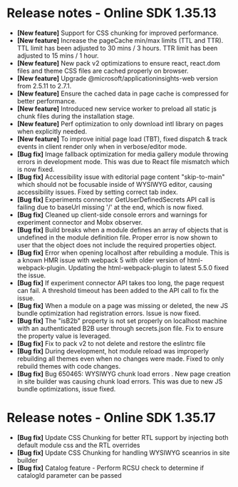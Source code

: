 # Release notes - Online SDK 1.35.13

* **[New feature]** Support for CSS chunking for improved performance.
* **[New feature]** Increase the pageCache min/max limits (TTL and TTR).  TTL limit has been adjusted to 30 mins / 3 hours.  TTR limit has been adjusted to 15 mins / 1 hour.
* **[New feature]** New pack v2 optimizations to ensure react, react.dom files and theme CSS files are cached properly on browser.
* **[New feature]** Upgrade @microsoft/applicationinsights-web version from 2.5.11 to 2.7.1.
* **[New feature]** Ensure the cached data in page cache is compressed for better performance.
* **[New feature]** Introduced new service worker to preload all static js chunk files during the installation stage.
* **[New feature]** Perf optimization to only download intl library on pages when explicitly needed.
* **[New feature]** To improve initial page load (TBT), fixed dispatch & track events in client render only when in verbose/editor mode.
* **[Bug fix]** Image fallback optimization for media gallery module throwing errors in development mode. This was due to React file mismatch which is now fixed.
* **[Bug fix]** Accessibility issue with editorial page content "skip-to-main" which should not be focusable inside of WYSIWYG editor, causing accessibility issues. Fixed by setting correct tab index.
* **[Bug fix]** Experiments connector GetUserDefinedSecrets API call is failing due to baseUrl missing '/' at the end, which is now fixed.
* **[Bug fix]** Cleaned up client-side console errors and warnings for experiment connector and Mobx observer.
* **[Bug fix]** Build breaks when a module defines an array of objects that is undefined in the module definition file.  Proper error is now shown to user that the object does not include the required properties object.
* **[Bug fix]** Error when opening localhost after rebuilding a module. This is a known HMR issue with webpack 5 with older version of html-webpack-plugin. Updating the html-webpack-plugin to latest 5.5.0 fixed the issue.
* **[Bug fix]** If experiment connector API takes too long, the page request can fail.  A threshold timeout has been added to the API call to fix the issue.
* **[Bug fix]** When a module on a page was missing or deleted, the new JS bundle optimization had registration errors.  Issue is now fixed.
* **[Bug fix]** The "isB2b" property is not set properly on localhost machine with an authenticated B2B user through secrets.json file. Fix to ensure the property value is leveraged.
* **[Bug fix]** Fix to pack v2 to not delete and restore the eslintrc file
* **[Bug fix]** During development, hot module reload was improperly rebuilding all themes even when no changes were made.  Fixed to only rebuild themes with code changes.
* **[Bug fix]** Bug 650465: WYSIWYG chunk load errors . New page creation in site builder was causing chunk load errors.  This was due to new JS bundle optimizations, issue fixed.

# Release notes - Online SDK 1.35.17
* **[Bug fix]** Update CSS Chunking for better RTL support by injecting both default module css and the RTL overrides
* **[Bug fix]** Update CSS Chunking for handling WYSIWYG sceanrios in site builder
* **[Bug fix]** Catalog feature - Perform RCSU check to determine if catalogId parameter can be passed

